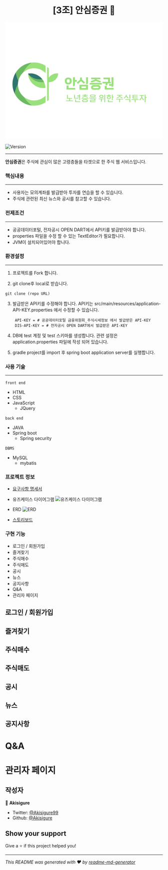 <h1 align="center">[3조] 안심증권 👋</h1>
<p align="center"><img alt="logo" src="https://github.com/Akisigure/seniorInvest/blob/main/src/main/webapp/img/logo.png" /></p>
<p>
  <img alt="Version" src="https://img.shields.io/badge/version-1.0-blue.svg?cacheSeconds=2592000" />
  <a href="https://twitter.com/Akisigure99" target="_blank">
  </a>
</p>

<hr>

<b>안심증권</b>은 주식에 관심이 많은 고령층들을 타겟으로 한 주식 웹 서비스입니다.

### 핵심내용
<hr>

* 사용자는 모의계좌를 발급받아 투자를 연습을 할 수 있습니다.
* 주식에 관련된 최신 뉴스와 공시를 참고할 수 있습니다.

### 전제조건
<hr>

* 공공데이터포털, 전자공시 OPEN DART에서 API키를 발급받아야 합니다.
* properties 파일을 수정 할 수 있는 TextEditor가 필요합니다.
* JVM이 설치되어있어야 합니다.

### 환경설정
<hr>

1. 프로젝트를 Fork 합니다.

2. git clone후 local로 받습니다.
  ```git
  git clone (repo URL)
  ```
3. 발급받은 API키를 수정해야 합니다.
   API키는 src/main/resources/application-API-KEY.properties 에서 수정할 수 있습니다.

   ```application-API-KEY.properties
    API-KEY = # 공공데이터포털 금융위원회_주식시세정보 에서 발급받은 API-KEY
    DIS-API-KEY = # 전자공시 OPEN DART에서 발급받은 API-KEY
   ```

4. DB에 test 계정 및 test 스키마를 생성합니다. 관련 설정은 application.properties 파일에 작성 되어 있습니다.

5. gradle project를 import 후 spring boot application server를 실행합니다.

### 사용 기술
<hr>

```front end```
* HTML
* CSS
* JavaScript
  * JQuery

```back end```
* JAVA
* Spring boot
  * Spring security

```DBMS```
* MySQL
  * mybatis


### 프로젝트 정보

 *  [요구사항 명세서](https://github.com/Akisigure/seniorInvest/issues/58#issue-1747037645)

 * 유즈케이스 다이어그램
    ![유즈케이스 다이어그램](https://github.com/Akisigure/seniorInvest/assets/122990146/b0e35f5c-5b15-40b5-81ee-c3f924fb2bce)


 * ERD
![ERD](https://github.com/Akisigure/seniorInvest/assets/122990146/0145bb32-815d-4329-a6e0-1b18bcea7c47)

 * [스토리보드](https://github.com/Akisigure/seniorInvest/files/11684842/_3.pdf) 
 




### 구현 기능

 * 로그인 / 회원가입
 * 즐겨찾기
 * 주식매수
 * 주식매도
 * 공시
 * 뉴스
 * 공지사항
 * Q&A
 * 관리자 페이지

로그인 / 회원가입
------

즐겨찾기
------

주식매수
------

주식매도
------

공시
------

뉴스
------

공지사항
------


Q&A
=====

관리자 페이지
=====

## 작성자

👤 **Akisigure**

* Twitter: [@Akisigure99](https://twitter.com/Akisigure99)
* Github: [@Akisigure](https://github.com/Akisigure)

## Show your support

Give a ⭐️ if this project helped you!

***
_This README was generated with ❤️ by [readme-md-generator](https://github.com/kefranabg/readme-md-generator)_
